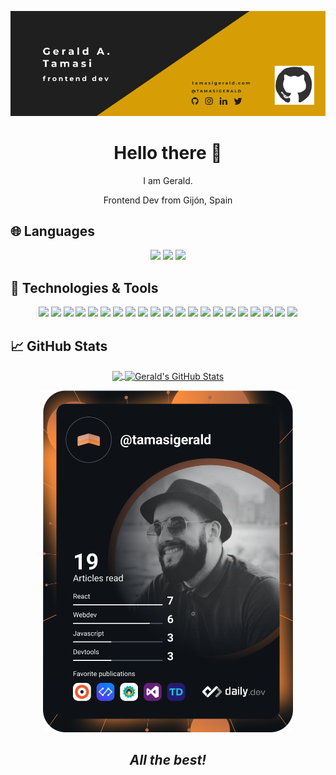 [![Cover](images/cover.gif)](https://tamasigerald.com)

<h1 align="center">Hello there 👋</h1>
<p align="center">I am Gerald.</p>
<p align="center">Frontend Dev from Gijón, Spain</p>

## &#127760; Languages

<p align="center">
<img src="https://img.shields.io/badge/-English-1F1F1F?&style=for-the-badge" />
<img src="https://img.shields.io/badge/-Spanish-1F1F1F?&style=for-the-badge" />
<img src="https://img.shields.io/badge/-Romanian-1F1F1F?&style=for-the-badge" />

</p>

## 🔧 Technologies & Tools

<p align="center">
<img src="https://img.shields.io/badge/-ReactJs-1F1F1F?logo=react&logoColor=white&style=for-the-badge" />
<img src="https://img.shields.io/badge/-NextJS-1F1F1F?logo=next.js&logoColor=white&style=for-the-badge" />
<img src="https://img.shields.io/badge/-Angular-1F1F1F?logo=angular&logoColor=white&style=for-the-badge" />
<img src="https://img.shields.io/badge/-VueJS%203-1F1F1F?logo=vue.js&logoColor=white&style=for-the-badge" />
<img src="https://img.shields.io/badge/-Typescript-1F1F1F?logo=typescript&logoColor=white&style=for-the-badge" />
<img src="https://img.shields.io/badge/-scss-1F1F1F?logo=sass&logoColor=white&style=for-the-badge" />
<img src="https://img.shields.io/badge/-styled%20components-1F1F1F?logo=styledcomponents&logoColor=white&style=for-the-badge" />
<img src="https://img.shields.io/badge/-redux-1F1F1F?logo=redux&logoColor=white&style=for-the-badge" />
<img src="https://img.shields.io/badge/-nodejs-1F1F1F?logo=node.js&logoColor=white&style=for-the-badge" />
<img src="https://img.shields.io/badge/-express-1F1F1F?logo=express&logoColor=white&style=for-the-badge" />
<img src="https://img.shields.io/badge/-vscode-1F1F1F?logo=visualstudio&logoColor=white&style=for-the-badge" />
<img src="https://img.shields.io/badge/-vite-1F1F1F?logo=vite&logoColor=white&style=for-the-badge" />
<img src="https://img.shields.io/badge/-vercel-1F1F1F?logo=vercel&logoColor=white&style=for-the-badge" />
<img src="https://img.shields.io/badge/-netlify-1F1F1F?logo=netlify&logoColor=white&style=for-the-badge" />
<img src="https://img.shields.io/badge/-github-1F1F1F?logo=github&logoColor=white&style=for-the-badge" />
<img src="https://img.shields.io/badge/-mongodb-1F1F1F?logo=mongodb&logoColor=white&style=for-the-badge" />
<img src="https://img.shields.io/badge/-PostgreSQL-1F1F1F?logo=postgresql&logoColor=white&style=for-the-badge" />
<img src="https://img.shields.io/badge/-strapi-1F1F1F?logo=strapi&logoColor=white&style=for-the-badge" />
<img src="https://img.shields.io/badge/-openlayers-1F1F1F?logo=openlayers&logoColor=white&style=for-the-badge" />
<img src="https://img.shields.io/badge/-figma-1F1F1F?logo=figma&logoColor=white&style=for-the-badge" />
<img src="https://img.shields.io/badge/-d3.js-1F1F1F?logo=d3dotjs&logoColor=white&style=for-the-badge" />

</p>

## &#x1f4c8; GitHub Stats

<p align="center"> 
  <a href="https://github.com/tamasigerald">
  <img align="center" src="https://github-readme-stats.vercel.app/api/top-langs/?username=tamasigerald&hide=java,html,tex&title_color=e2e2e2&text_color=797d81&icon_color=d69e04&bg_color=1F1F1F&langs_count=3" />
</a>
<a href="https://github.com/tamasigerald">
  <img align="center" src="https://github-readme-stats.vercel.app/api?username=tamasigerald&show_icons=true&line_height=27&count_private=true&title_color=e2e2e2&text_color=797d81&icon_color=d69e04&bg_color=1F1F1F" alt="Gerald's GitHub Stats" />
</a>

</p>

<p align="center"><a href="https://app.daily.dev/tamasigerald"><img src="https://github.com/tamasigerald/tamasigerald/blob/main/devcard.svg" width="400" alt="Gerald's Dev Card"/></a></p>

<h2 align="center"><i>All the best!</i></h2>

<!--
**tamasigerald/tamasigerald** is a ✨ _special_ ✨ repository because its `README.md` (this file) appears on your GitHub profile.

Here are some ideas to get you started:

- 🔭 I’m currently working on ...
- 🌱 I’m currently learning ...
- 👯 I’m looking to collaborate on ...
- 🤔 I’m looking for help with ...
- 💬 Ask me about ...
- 📫 How to reach me: ...
- 😄 Pronouns: ...
- ⚡ Fun fact: ...
-->

